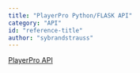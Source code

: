```yaml
---
title: "PlayerPro Python/FLASK API"
category: "API"
id: "reference-title"
author: "sybrandstrauss"
---
```


[PlayerPro API](http://swagger.api.getplayerpro.com/?url=http://swagger.api.getplayerpro.com/schema)
 